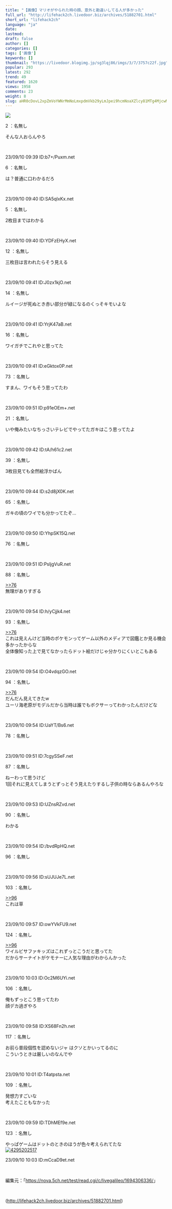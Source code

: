 ```yaml
---
title: "【画像】マリオがやられた時の顔、意外と勘違いしてる人が多かった"
full_url: "http://lifehack2ch.livedoor.biz/archives/51882701.html"
short_url: "lifehack2ch"
language: "ja"
date: 
lastmod: 
draft: false
author: []
categories: []
tags: ['画像']
keywords: []
thumbnail: "https://livedoor.blogimg.jp/sg3lqj86/imgs/3/7/3757c22f.jpg"
popular: 293
latest: 292
trend: 49
featured: 1620
views: 1958
comments: 23
weight: 8
slug: aHR0cDovL2xpZmVoYWNrMmNoLmxpdmVkb29yLmJpei9hcmNoaXZlcy81MTg4MjcwMS5odG1s
---
```


![](https://livedoor.blogimg.jp/sg3lqj86/imgs/3/7/3757c22f.jpg)

<div><p class='t_name'>2 ：名無し</p> <p class='r3'>そんな人おらんやろ </p><br><p>23/09/10 09:39 ID:b7+/Puxm.net</p> <p class='t_name'>6 ：名無し</p> <p class='r4'>は？普通に口わかるだろ </p><br><p>23/09/10 09:40 ID:SA5qlxKx.net</p> <p class='t_name'>5 ：名無し</p> <p class='r4'>2枚目まではわかる </p><br><p>23/09/10 09:40 ID:YDFzEHyX.net</p> <p class='t_name'>12 ：名無し</p> <p class='r4'>三枚目は言われたらそう見える </p><br><p>23/09/10 09:41 ID:J0zx1kjO.net</p> <p class='t_name'>14 ：名無し</p> <p class='r4'>ルイージが死ぬとき赤い部分が緑になるのくっそキモいよな </p><br><p>23/09/10 09:41 ID:YrjK47aB.net</p> <p class='t_name'>16 ：名無し</p> <p class='r2'>ワイガチでこれやと思ってた </p><br><p>23/09/10 09:41 ID:eGktox0P.net</p> <p class='t_name'>73 ：名無し</p> <p class='r4'>すまん、ワイもそう思ってたわ </p><br><p>23/09/10 09:51 ID:p91eOEm+.net</p> <p class='t_name'>21 ：名無し</p> <p class='r4'>いや俺みたいなちっさいテレビでやってたガキはこう思ってたよ </p><br><p>23/09/10 09:42 ID:tA/h61c2.net</p> <p class='t_name'>39 ：名無し</p> <p class='r4'>3枚目見ても全然絵浮かばん </p><br><p>23/09/10 09:44 ID:s2d8jX0K.net</p> <p class='t_name'>65 ：名無し</p> <p class='r4'>ガキの頃のワイでも分かってたぞ… </p><br><p>23/09/10 09:50 ID:YhpSK15Q.net</p> <p class='t_name'>76 ：名無し</p> <br><p>23/09/10 09:51 ID:PsljgVuR.net</p> <p class='t_name_res'>88 ：名無し</p> <p class='r4'><a href='#res_76'>>>76</a> <br> 無理がありすぎる </p><br><p>23/09/10 09:54 ID:h/yCjjk4.net</p> <p class='t_name_res'>93 ：名無し</p> <p class='r4'><a href='#res_76'>>>76</a> <br> これは見えんけど当時のポケモンってゲーム以外のメディアで図鑑とか見る機会多かったからな <br> 全体像知った上で見てなかったらドット絵だけじゃ分かりにくいとこもある </p><br><p>23/09/10 09:54 ID:O4vdqzGO.net</p> <p class='t_name_res'>94 ：名無し</p> <p class='r4'><a href='#res_76'>>>76</a> <br> だんだん見えてきたw <br> ユーリ海老原がモデルだから当時は誰でもボクサーってわかったんだけどな </p><br><p>23/09/10 09:54 ID:UaYT/Bs6.net</p> <p class='t_name'>78 ：名無し</p> <br><p>23/09/10 09:51 ID:7cgySSeF.net</p> <p class='t_name'>87 ：名無し</p> <p class='r4'>ねーわって思うけど <br> 1回それに見えてしまうとずっとそう見えたりするし子供の時ならあるんやろな </p><br><p>23/09/10 09:53 ID:UZnsRZvd.net</p> <p class='t_name'>90 ：名無し</p> <p class='r4'>わかる </p><br><p>23/09/10 09:54 ID:/bvdRpHQ.net</p> <p class='t_name'>96 ：名無し</p> <br><p>23/09/10 09:56 ID:sUJUJe7L.net</p> <p class='t_name_res'>103 ：名無し</p> <p class='r4'><a href='#res_96'>>>96</a> <br> これは草 </p><br><p>23/09/10 09:57 ID:owYVkFU9.net</p> <p class='t_name_res'>124 ：名無し</p> <p class='r4'><a href='#res_96'>>>96</a> <br> ワイルビサファキッズはこれずっとこうだと思ってた <br> だからサーナイトがケモナーに人気な理由がわからんかった </p><br><p>23/09/10 10:03 ID:Oc2M6UYi.net</p> <p class='t_name'>106 ：名無し</p> <p class='r4'>俺もずっとこう思ってたわ <br> 顔デカ過ぎやろ </p><br><p>23/09/10 09:58 ID:XS68Fn2h.net</p> <p class='t_name'>117 ：名無し</p> <p class='r4'>お前ら普段個性を認めないジャ はクソとかいってるのに <br> こういうときは厳しいのなんでや </p><br><p>23/09/10 10:01 ID:T4atpsta.net</p> <p class='t_name'>109 ：名無し</p> <p class='r4'>発想力すごいな <br> 考えたこともなかった </p><br><p>23/09/10 09:59 ID:TDhMEf9e.net</p> <p class='t_name'>123 ：名無し</p> <p class='r2'>やっぱゲームはドットのときのほうが色々考えられてたな<br><a href='https://www.amazon.co.jp/dp/4295202517/?tag=nishiky24-22' target='_blank'><img src='https://m.media-amazon.com/images/I/51EcyWdB27L._SL500_.jpg' alt='4295202517' border='0'></a> </p><p>23/09/10 10:03 ID:mCcaD9et.net</p> <br><p class='p_url'>編集元：「<a href='https://nova.5ch.net/test/read.cgi/c/livegalileo/1694306336/' target='_blank'>https://nova.5ch.net/test/read.cgi/c/livegalileo/1694306336/</a>」</p> <br clear='all'></div>

(http://lifehack2ch.livedoor.biz/archives/51882701.html)
